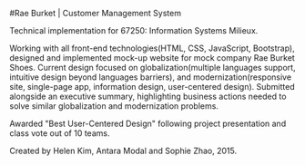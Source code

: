 #Rae Burket | Customer Management System 

Technical implementation for 67250: Information Systems Milieux. 

Working with all front-end technologies(HTML, CSS, JavaScript, Bootstrap), designed and implemented mock-up website for mock company Rae Burket Shoes. Current design focused on globalization(multiple languages support, intuitive design beyond languages barriers), and modernization(responsive site, single-page app, information design, user-centered design). Submitted alongside an executive summary, highlighting business actions needed to solve similar globalization and modernization problems. 

Awarded "Best User-Centered Design" following project presentation and class vote out of 10 teams.

Created by Helen Kim, Antara Modal and Sophie Zhao, 2015. 
